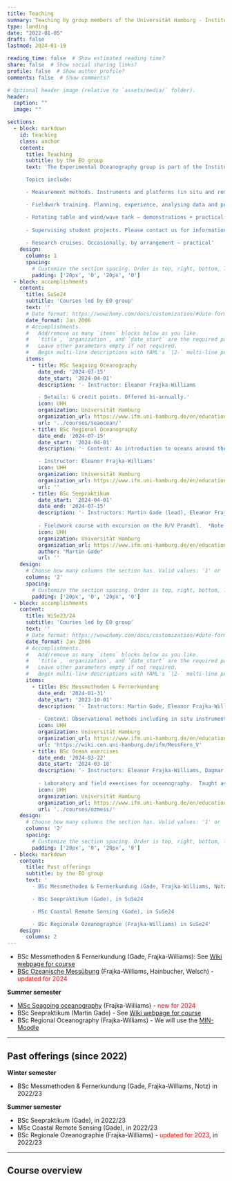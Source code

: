 ```yaml
---
title: Teaching
summary: Teaching by group members of the Universität Hamburg - Institute of Oceanography - Experimental Oceanography group.
type: landing
date: "2022-01-05"
draft: false
lastmod: 2024-01-19

reading_time: false  # Show estimated reading time?
share: false  # Show social sharing links?
profile: false  # Show author profile?
comments: false  # Show comments?

# Optional header image (relative to `assets/media/` folder).
header:
  caption: ""
  image: ""

sections:
  - block: markdown
    id: teaching
    class: anchor
    content:
      title: Teaching
      subtitle: by the EO group
      text: 'The Experimental Oceanography group is part of the Institut für Meereskunde at the Universität Hamburg. We teach on the BSc in Geophysics/Oceanography and MSc in Ocean and Climate Physics. More information about the degree programs is available [here](https://www.ifm.uni-hamburg.de/en/education.html).

      Topics include:

      - Measurement methods. Instruments and platforms (in situ and remote sensing), and analysis techniques (programming) – lectures + training

      - Fieldwork training. Planning, experience, analysing data and presenting results – lectures, seminars + training

      - Rotating table and wind/wave tank – demonstrations + practical
      
      - Supervising student projects. Please contact us for information about projects supervised or co-supervised by the EO group. – research
      
      - Research cruises. Occasionally, by arrangement – practical'
    design:
      columns: 1
      spacing:
        # Customize the section spacing. Order is top, right, bottom, left.
        padding: ['20px', '0', '20px', '0']
  - block: accomplishments
    content:
      title: SuSe24
      subtitle: 'Courses led by EO group'
      text: ''
      # Date format: https://wowchemy.com/docs/customization/#date-format
      date_format: Jan 2006
      # Accomplishments.
      #   Add/remove as many `items` blocks below as you like.
      #   `title`, `organization`, and `date_start` are the required parameters.
      #   Leave other parameters empty if not required.
      #   Begin multi-line descriptions with YAML's `|2-` multi-line prefix.
      items:
        - title: MSc Seagoing Oceanography
          date_end: '2024-07-15'
          date_start: '2024-04-01'
          description: '- Instructor: Eleanor Frajka-Williams

          - Details: 6 credit points. Offered bi-annually.'
          icon: UHH
          organization: Universität Hamburg
          organization_url: https://www.ifm.uni-hamburg.de/en/education/master.html
          url: '../courses/seaocean/'
        - title: BSc Regional Oceanography
          date_end: '2024-07-15'
          date_start: '2024-04-01'
          description: '- Content: An introduction to oceans around the world, how they are described and typical processes.

          - Instructor: Eleanor Frajka-Williams'
          icon: UHH
          organization: Universität Hamburg
          organization_url: https://www.ifm.uni-hamburg.de/en/education/bachelor.html
          url: ''
        - title: BSc Seepraktikum
          date_start: '2024-04-01'
          date_end: '2024-07-15'
          description: '- Instructors: Martin Gade (lead), Eleanor Frajka-Williams, Niels Fuchs. 
          
          - Fieldwork course with excursion on the R/V Prandtl.  *Note that participation in Messmethoden & Fernerkundung is a prerequisite.*'
          icon: UHH
          organization: Universität Hamburg
          organization_url: https://www.ifm.uni-hamburg.de/en/education/bachelor.html
          author: "Martin Gade"
          url: ''
    design:
      # Choose how many columns the section has. Valid values: '1' or '2'.
      columns: '2'
      spacing:
        # Customize the section spacing. Order is top, right, bottom, left.
        padding: ['20px', '0', '20px', '0']
  - block: accomplishments
    content:
      title: WiSe23/24
      subtitle: 'Courses led by EO group'
      text: ''
      # Date format: https://wowchemy.com/docs/customization/#date-format
      date_format: Jan 2006
      # Accomplishments.
      #   Add/remove as many `items` blocks below as you like.
      #   `title`, `organization`, and `date_start` are the required parameters.
      #   Leave other parameters empty if not required.
      #   Begin multi-line descriptions with YAML's `|2-` multi-line prefix.
      items:
        - title: BSc Messmethoden & Fernerkundung
          date_end: '2024-01-31'
          date_start: '2023-10-01'
          description: '- Instructors: Martin Gade, Eleanor Frajka-Williams, Dirk Notz
          
          - Content: Observational methods including in situ instrumentation and satellite earth observation'
          icon: UHH
          organization: Universität Hamburg
          organization_url: https://www.ifm.uni-hamburg.de/en/education/bachelor.html
          url: 'https://wiki.cen.uni-hamburg.de/ifm/MessFern_V'
        - title: BSc Ocean exercises
          date_end: '2024-03-22'
          date_start: '2024-03-18'
          description: '- Instructors: Eleanor Frajka-Williams, Dagmar Hainbucher
          
          - Laboratory and field exercises for oceanography.  Taught as a 2-week block course during the semester break.'
          icon: UHH
          organization: Universität Hamburg
          organization_url: https://www.ifm.uni-hamburg.de/en/education/bachelor.html
          url: '../courses/ozmess/'
    design:
      # Choose how many columns the section has. Valid values: '1' or '2'.
      columns: '2'  
      spacing:
        # Customize the section spacing. Order is top, right, bottom, left.
        padding: ['20px', '0', '20px', '0']
  - block: markdown
    content:
      title: Past offerings
      subtitle: by the EO group
      text: '
        - BSc Messmethoden & Fernerkundung (Gade, Frajka-Williams, Notz) in WiSe22/23

        - BSc Seepraktikum (Gade), in SuSe24

        - MSc Coastal Remote Sensing (Gade), in SuSe24

        - BSc Regionale Ozeanographie (Frajka-Williams) in SuSe24'
    design:
      columns: 2
---
```





- BSc Messmethoden & Fernerkundung (Gade, Frajka-Williams): See <a href="https://wiki.cen.uni-hamburg.de/ifm/MessFern_V">Wiki webpage for course</a>
- <a href="ozmess/">BSc Ozeanische Messübung</a> (Frajka-Williams, Hainbucher, Welsch) - <span style="color:red">updated for 2024</span>

**Summer semester**

- <a href="seaocean/">MSc Seagoing oceanography</a> (Frajka-Williams) - <span style="color:red">new for 2024</span>
- BSc Seepraktikum (Martin Gade) - See <a href="https://wiki.cen.uni-hamburg.de/ifm/SeePrakt">Wiki webpage for course</a>
- BSc Regional Oceanography (Frajka-Williams) - We will use the <a href="https://lernen.min.uni-hamburg.de/login/index.php">MIN-Moodle</a>

<hr>

## Past offerings (since 2022)

**Winter semester**

- BSc Messmethoden & Fernerkundung (Gade, Frajka-Williams, Notz) in 2022/23

**Summer semester**

- BSc Seepraktikum (Gade), in 2022/23
- MSc Coastal Remote Sensing (Gade), in 2022/23
- BSc Regionale Ozeanographie (Frajka-Williams) - <span style="color:red">updated for 2023</span>, in 2022/23

<hr>

## Course overview


